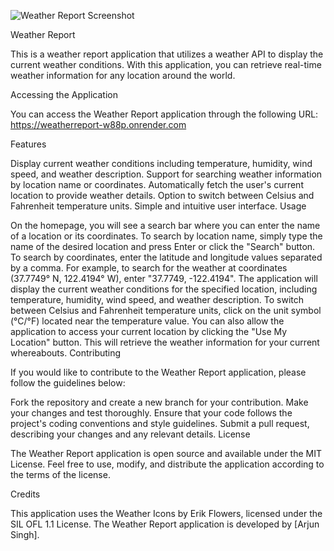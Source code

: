  ![Weather Report Screenshot](https://ibb.co/mG39tPN)

Weather Report

This is a weather report application that utilizes a weather API to display the current weather conditions. With this application, you can retrieve real-time weather information for any location around the world.

Accessing the Application

You can access the Weather Report application through the following URL: https://weatherreport-w88p.onrender.com

Features

Display current weather conditions including temperature, humidity, wind speed, and weather description.
Support for searching weather information by location name or coordinates.
Automatically fetch the user's current location to provide weather details.
Option to switch between Celsius and Fahrenheit temperature units.
Simple and intuitive user interface.
Usage

On the homepage, you will see a search bar where you can enter the name of a location or its coordinates.
To search by location name, simply type the name of the desired location and press Enter or click the "Search" button.
To search by coordinates, enter the latitude and longitude values separated by a comma. For example, to search for the weather at coordinates (37.7749° N, 122.4194° W), enter "37.7749, -122.4194".
The application will display the current weather conditions for the specified location, including temperature, humidity, wind speed, and weather description.
To switch between Celsius and Fahrenheit temperature units, click on the unit symbol (°C/°F) located near the temperature value.
You can also allow the application to access your current location by clicking the "Use My Location" button. This will retrieve the weather information for your current whereabouts.
Contributing

If you would like to contribute to the Weather Report application, please follow the guidelines below:

Fork the repository and create a new branch for your contribution.
Make your changes and test thoroughly.
Ensure that your code follows the project's coding conventions and style guidelines.
Submit a pull request, describing your changes and any relevant details.
License

The Weather Report application is open source and available under the MIT License. Feel free to use, modify, and distribute the application according to the terms of the license.

Credits

This application uses the Weather Icons by Erik Flowers, licensed under the SIL OFL 1.1 License.
The Weather Report application is developed by [Arjun Singh].
